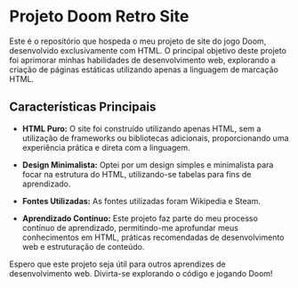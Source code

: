 # Projeto Doom Retro Site

Este é o repositório que hospeda o meu projeto de site do jogo Doom, desenvolvido exclusivamente com HTML. O principal objetivo deste projeto foi aprimorar minhas habilidades de desenvolvimento web, explorando a criação de páginas estáticas utilizando apenas a linguagem de marcação HTML.

## Características Principais

- **HTML Puro:** O site foi construído utilizando apenas HTML, sem a utilização de frameworks ou bibliotecas adicionais, proporcionando uma experiência prática e direta com a linguagem.

- **Design Minimalista:** Optei por um design simples e minimalista para focar na estrutura do HTML, utilizando-se tabelas para fins de aprendizado.

- **Fontes Utilizadas:** As fontes utilizadas foram Wikipedia e Steam.

- **Aprendizado Contínuo:** Este projeto faz parte do meu processo contínuo de aprendizado, permitindo-me aprofundar meus conhecimentos em HTML, práticas recomendadas de desenvolvimento web e estruturação de conteúdo.


Espero que este projeto seja útil para outros aprendizes de desenvolvimento web. Divirta-se explorando o código e jogando Doom!
